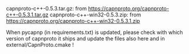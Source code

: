 capnproto-c++-0.5.3.tar.gz: from https://capnproto.org/capnproto-c++-0.5.3.1.tar.gz
capnproto-c++-win32-0.5.3.zip: from https://capnproto.org/capnproto-c++-win32-0.5.3.1.zip

When pycapnp (in requirements.txt) is updated, please check with which version of capnproto it ships and update the files also here
and in external/CapnProto.cmake ! 

